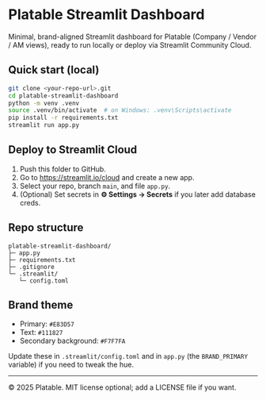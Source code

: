 # Platable Streamlit Dashboard

Minimal, brand-aligned Streamlit dashboard for Platable (Company / Vendor / AM views), ready to run locally or deploy via Streamlit Community Cloud.

## Quick start (local)

```bash
git clone <your-repo-url>.git
cd platable-streamlit-dashboard
python -m venv .venv
source .venv/bin/activate  # on Windows: .venv\Scripts\activate
pip install -r requirements.txt
streamlit run app.py
```

## Deploy to Streamlit Cloud

1. Push this folder to GitHub.
2. Go to https://streamlit.io/cloud and create a new app.
3. Select your repo, branch `main`, and file `app.py`.
4. (Optional) Set secrets in **⚙️ Settings → Secrets** if you later add database creds.

## Repo structure

```
platable-streamlit-dashboard/
├─ app.py
├─ requirements.txt
├─ .gitignore
└─ .streamlit/
   └─ config.toml
```

## Brand theme

- Primary: `#E83D57`
- Text: `#111827`
- Secondary background: `#F7F7FA`

Update these in `.streamlit/config.toml` and in `app.py` (the `BRAND_PRIMARY` variable) if you need to tweak the hue.

---

© 2025 Platable. MIT license optional; add a LICENSE file if you want.
